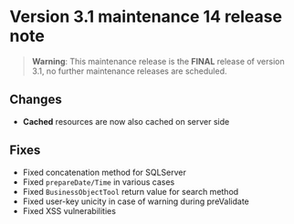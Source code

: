 Version 3.1 maintenance 14 release note
=======================================

> **Warning**: This maintenance release is the **FINAL** release of version 3.1,
> no further maintenance releases are scheduled.

Changes
-------

- **Cached** resources are now also cached on server side

Fixes
-----

- Fixed concatenation method for SQLServer
- Fixed `prepareDate/Time` in various cases
- Fixed `BusinessObjectTool` return value for search method
- Fixed user-key unicity in case of warning during preValidate
- Fixed XSS vulnerabilities
